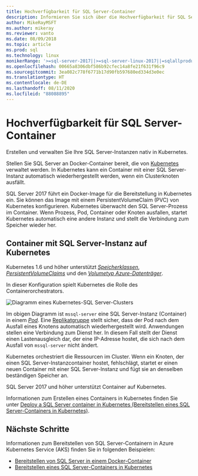 ```yaml
---
title: Hochverfügbarkeit für SQL Server-Container
description: Informieren Sie sich über die Hochverfügbarkeit für SQL Server-Container. Erfahren Sie außerdem, wie Sie einen Container mit SQL Server auf Kubernetes bereitstellen.
author: MikeRayMSFT
ms.author: mikeray
ms.reviewer: vanto
ms.date: 08/09/2018
ms.topic: article
ms.prod: sql
ms.technology: linux
monikerRange: '>=sql-server-2017||>=sql-server-linux-2017||=sqlallproducts-allversions'
ms.openlocfilehash: 00665a8306dbf586b92cfec14a8fe21f631f96c9
ms.sourcegitcommit: 3ea082c778f6771b17d90fb597680ed334d3e0ec
ms.translationtype: HT
ms.contentlocale: de-DE
ms.lasthandoff: 08/11/2020
ms.locfileid: "88088895"
---
```

# <a name="high-availability-for-sql-server-containers"></a>Hochverfügbarkeit für SQL Server-Container

Erstellen und verwalten Sie Ihre SQL Server-Instanzen nativ in Kubernetes.

Stellen Sie SQL Server an Docker-Container bereit, die von [Kubernetes](https://kubernetes.io/) verwaltet werden. In Kubernetes kann ein Container mit einer SQL Server-Instanz automatisch wiederhergestellt werden, wenn ein Clusterknoten ausfällt.

SQL Server 2017 führt ein Docker-Image für die Bereitstellung in Kubernetes ein. Sie können das Image mit einem PersistentVolumeClaim (PVC) von Kubernetes konfigurieren. Kubernetes überwacht den SQL Server-Prozess im Container. Wenn Prozess, Pod, Container oder Knoten ausfallen, startet Kubernetes automatisch eine andere Instanz und stellt die Verbindung zum Speicher wieder her.

## <a name="container-with-sql-server-instance-on-kubernetes"></a>Container mit SQL Server-Instanz auf Kubernetes

Kubernetes 1.6 und höher unterstützt [*Speicherklassen*](https://kubernetes.io/docs/concepts/storage/storage-classes/), [*PersistentVolumeClaims*](https://kubernetes.io/docs/concepts/storage/storage-classes/#persistentvolumeclaims) und den [*Volumetyp Azure-Datenträger*](https://github.com/kubernetes/examples/tree/master/staging/volumes/azure_disk). 

In dieser Konfiguration spielt Kubernetes die Rolle des Containerorchestrators. 

![Diagramm eines Kubernetes-SQL Server-Clusters](media/tutorial-sql-server-containers-kubernetes/kubernetes-sql.png)

Im obigen Diagramm ist `mssql-server` eine SQL Server-Instanz (Container) in einem [*Pod*](https://kubernetes.io/docs/concepts/workloads/pods/pod/). Eine [Replikatgruppe](https://kubernetes.io/docs/concepts/workloads/controllers/replicaset/) stellt sicher, dass der Pod nach dem Ausfall eines Knotens automatisch wiederhergestellt wird. Anwendungen stellen eine Verbindung zum Dienst her. In diesem Fall stellt der Dienst einen Lastenausgleich dar, der eine IP-Adresse hostet, die sich nach dem Ausfall von `mssql-server` nicht ändert.

Kubernetes orchestriert die Ressourcen im Cluster. Wenn ein Knoten, der einen SQL Server-Instanzcontainer hostet, fehlschlägt, startet er einen neuen Container mit einer SQL Server-Instanz und fügt sie an denselben beständigen Speicher an.

SQL Server 2017 und höher unterstützt Container auf Kubernetes.

Informationen zum Erstellen eines Containers in Kubernetes finden Sie unter [Deploy a SQL Server container in Kubernetes (Bereitstellen eines SQL Server-Containers in Kubernetes)](tutorial-sql-server-containers-kubernetes.md).

## <a name="next-steps"></a>Nächste Schritte

Informationen zum Bereitstellen von SQL Server-Containern in Azure Kubernetes Service (AKS) finden Sie in folgenden Beispielen:
* [Bereitstellen von SQL Server in einem Docker-Container](sql-server-linux-configure-docker.md)
* [Bereitstellen eines SQL Server-Containers in Kubernetes](tutorial-sql-server-containers-kubernetes.md)
